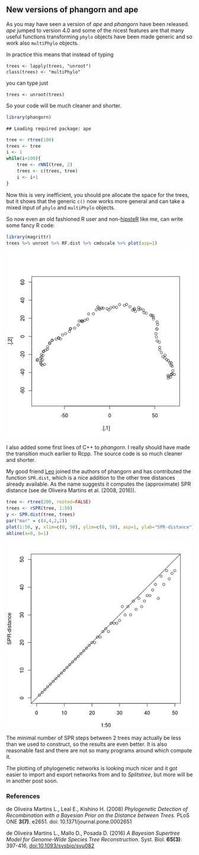 New versions of phangorn and ape
--------------------------------

As you may have seen a version of *ape* and *phangorn* have been released. *ape* jumped to version 4.0 and some of the nicest features are that many useful functions transforming `phylo` objects have been made generic and so work also `multiPhylo` objects.

In practice this means that instead of typing

    trees <- lapply(trees, "unroot")
    class(trees) <- "multiPhylo"

you can type just

    trees <- unroot(trees)

So your code will be much cleaner and shorter.

``` r
library(phangorn)
```

    ## Loading required package: ape

``` r
tree <- rtree(100)
trees <- tree
i <- 1
while(i<100){
    tree <- rNNI(tree, 2)
    trees <- c(trees, tree)
    i <- i+1
}
```

Now this is very inefficient, you should pre allocate the space for the trees, but it shows that the generic `c()` now works more general and can take a mixed input of `phylo` and `multiPhylo` objects.

So now even an old fashioned R user and non-[hipsteR](http://kbroman.org/hipsteR/) like me, can write some fancy R code:

``` r
library(magrittr)
trees %>% unroot %>% RF.dist %>% cmdscale %>% plot(asp=1)
```

![](pics/cmd-1.png)

I also added some first lines of C++ to *phangorn*. I really should have made the transition much earlier to Rcpp. The source code is so much cleaner and shorter.

My good friend [Leo](http://www.leomartins.org/) joined the authors of phangorn and has contributed the function `SPR.dist`, which is a nice addition to the other tree distances already available. As the name suggests it computes the (approximate) SPR distance (see de Oliveira Martins et al. (2008, 2016)).

``` r
tree <- rtree(200, rooted=FALSE)
trees <- rSPR(tree, 1:50)
y <- SPR.dist(tree, trees)
par("mar" = c(4,4,2,2))
plot(1:50, y, xlim=c(0, 50), ylim=c(0, 50), asp=1, ylab="SPR-distance")
abline(a=0, b=1)
```

![](pics/spr-1.png)

The minimal number of SPR steps between 2 trees may actually be less than we used to construct, so the results are even better. It is also reasonable fast and there are not so many programs around which compute it.

The plotting of phylogenetic networks is looking much nicer and it got easier to import and export networks from and to *Splitstree*, but more will be in another post soon.

### References

de Oliveira Martins L., Leal E., Kishino H. (2008) *Phylogenetic Detection of Recombination with a Bayesian Prior on the Distance between Trees.* PLoS ONE **3(7)**. e2651. doi: 10.1371/journal.pone.0002651

de Oliveira Martins L., Mallo D., Posada D. (2016) *A Bayesian Supertree Model for Genome-Wide Species Tree Reconstruction.* Syst. Biol. **65(3)**: 397-416, <doi:10.1093/sysbio/syu082>
